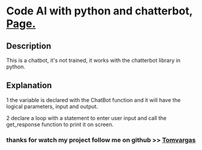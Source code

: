 # Code AI with python and chatterbot, <a href="https://tomvargas.github.io/CHATBOT/">Page.</a>

## Description
This is a chatbot, it's not trained, it works with the chatterbot library in python.

## Explanation
1    the variable is declared with the ChatBot function and it will have the logical parameters, input and output.

2    declare a loop with a statement to enter user input and call the get_response function to print it on screen.

### thanks for watch my project follow me on github >> <a href="https://github.com/Tomvargas">Tomvargas</a>
